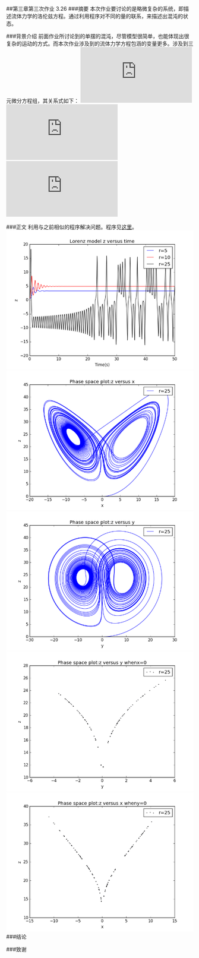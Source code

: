 ##第三章第三次作业 3.26
###摘要
本次作业要讨论的是略微复杂的系统，即描述流体力学的洛伦兹方程。通过利用程序对不同的量的联系，来描述出混沌的状态。

###背景介绍
前面作业所讨论到的单摆的混沌，尽管模型很简单，也能体现出很复杂的运动的方式。而本次作业涉及到的流体力学方程包涵的变量更多。涉及到三元微分方程组，其关系式如下：
![](http://latex.codecogs.com/gif.latex?%5Cfrac%7Bdx%7D%7Bdt%7D%3D%5Csigma%28y-x%29)
![](http://latex.codecogs.com/gif.latex?%5Cfrac%7Bdy%7D%7Bdt%7D%3D-xz&plus;rx-y)
![](http://latex.codecogs.com/gif.latex?%5Cfrac%7Bdz%7D%7Bdt%7D%3Dxy-bz)

###正文
利用与之前相似的程序解决问题。程序见[这里](https://github.com/PatYoung/computationalphysics_N2013301020016/blob/master/10/02.py)。
![1](https://github.com/PatYoung/computationalphysics_N2013301020016/blob/master/10/01.png?raw=true)
![2](https://github.com/PatYoung/computationalphysics_N2013301020016/blob/master/10/02.png?raw=true)
![3](https://github.com/PatYoung/computationalphysics_N2013301020016/blob/master/10/03.png?raw=true)
![4](https://github.com/PatYoung/computationalphysics_N2013301020016/blob/master/10/04.png?raw=true)
![5](https://github.com/PatYoung/computationalphysics_N2013301020016/blob/master/10/05.png?raw=true)
###结论

###致谢